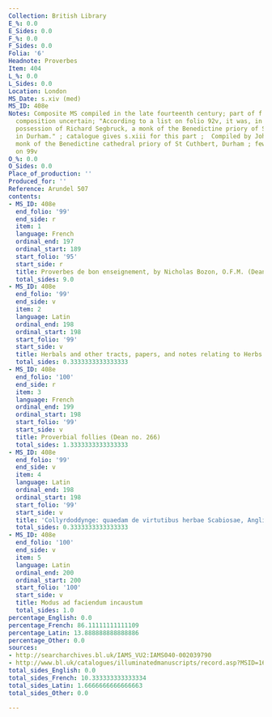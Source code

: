 ```yaml
---
Collection: British Library
E_%: 0.0
E_Sides: 0.0
F_%: 0.0
F_Sides: 0.0
Folia: '6'
Headnote: Proverbes
Item: 404
L_%: 0.0
L_Sides: 0.0
Location: London
MS_Date: s.xiv (med)
MS_ID: 408e
Notes: Composite MS compiled in the late fourteenth century; part of f. 100 torn ;
  composition uncertain; "According to a list on folio 92v, it was, in 1396, in the
  possession of Richard Segbruck, a monk of the Benedictine priory of St Cuthbert
  in Durham." ; catalogue gives s.xiii for this part ;  Compiled by John Segbruck,
  monk of the Benedictine cathedral priory of St Cuthbert, Durham ; few words of English
  on 99v
O_%: 0.0
O_Sides: 0.0
Place_of_production: ''
Produced_for: ''
Reference: Arundel 507
contents:
- MS_ID: 408e
  end_folio: '99'
  end_side: r
  item: 1
  language: French
  ordinal_end: 197
  ordinal_start: 189
  start_folio: '95'
  start_side: r
  title: Proverbes de bon enseignement, by Nicholas Bozon, O.F.M. (Dean no. 252)
  total_sides: 9.0
- MS_ID: 408e
  end_folio: '99'
  end_side: v
  item: 2
  language: Latin
  ordinal_end: 198
  ordinal_start: 198
  start_folio: '99'
  start_side: v
  title: Herbals and other tracts, papers, and notes relating to Herbs
  total_sides: 0.3333333333333333
- MS_ID: 408e
  end_folio: '100'
  end_side: r
  item: 3
  language: French
  ordinal_end: 199
  ordinal_start: 198
  start_folio: '99'
  start_side: v
  title: Proverbial follies (Dean no. 266)
  total_sides: 1.3333333333333333
- MS_ID: 408e
  end_folio: '99'
  end_side: v
  item: 4
  language: Latin
  ordinal_end: 198
  ordinal_start: 198
  start_folio: '99'
  start_side: v
  title: 'Collyrdoddynge: quaedam de virtutibus herbae Scabiosae, Anglice, Collyrdoddynge'
  total_sides: 0.3333333333333333
- MS_ID: 408e
  end_folio: '100'
  end_side: v
  item: 5
  language: Latin
  ordinal_end: 200
  ordinal_start: 200
  start_folio: '100'
  start_side: v
  title: Modus ad faciendum incaustum
  total_sides: 1.0
percentage_English: 0.0
percentage_French: 86.11111111111109
percentage_Latin: 13.888888888888886
percentage_Other: 0.0
sources:
- http://searcharchives.bl.uk/IAMS_VU2:IAMS040-002039790
- http://www.bl.uk/catalogues/illuminatedmanuscripts/record.asp?MSID=1657
total_sides_English: 0.0
total_sides_French: 10.333333333333334
total_sides_Latin: 1.6666666666666663
total_sides_Other: 0.0

---
```

